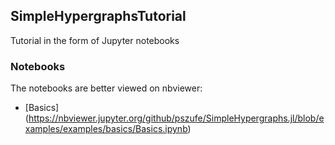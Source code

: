 ## SimpleHypergraphsTutorial
Tutorial in the form of Jupyter notebooks

### Notebooks
The notebooks are better viewed on nbviewer:
- [Basics] (https://nbviewer.jupyter.org/github/pszufe/SimpleHypergraphs.jl/blob/examples/examples/basics/Basics.ipynb)
